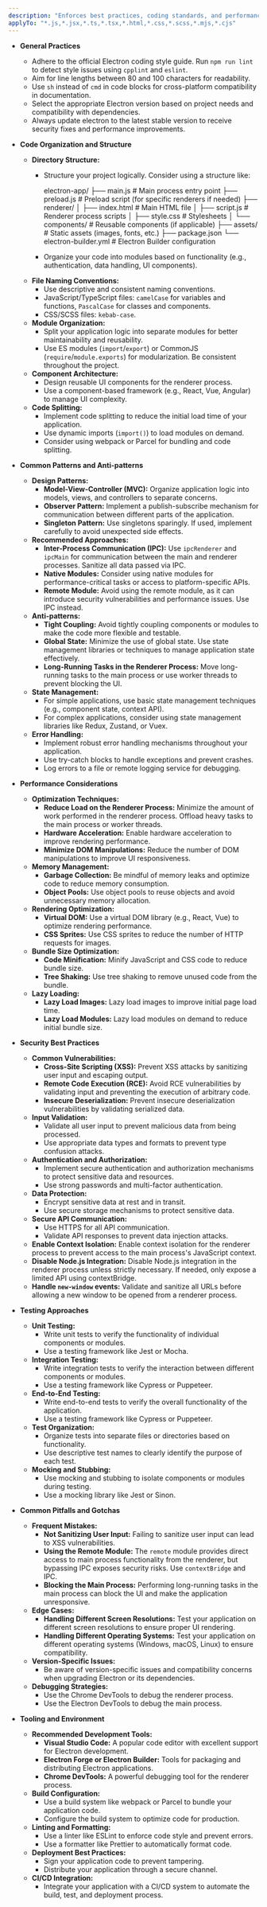```yaml
---
description: "Enforces best practices, coding standards, and performance considerations for Electron development. Covers code structure, security, testing, and common pitfalls to ensure robust and maintainable applications."
applyTo: "*.js,*.jsx,*.ts,*.tsx,*.html,*.css,*.scss,*.mjs,*.cjs"
---
```

- **General Practices**
  - Adhere to the official Electron coding style guide. Run `npm run lint` to detect style issues using `cpplint` and `eslint`.
  - Aim for line lengths between 80 and 100 characters for readability.
  - Use `sh` instead of `cmd` in code blocks for cross-platform compatibility in documentation.
  - Select the appropriate Electron version based on project needs and compatibility with dependencies.
  - Always update electron to the latest stable version to receive security fixes and performance improvements.

- **Code Organization and Structure**
  - **Directory Structure:**
    - Structure your project logically. Consider using a structure like:
      
      electron-app/
      ├── main.js         # Main process entry point
      ├── preload.js      # Preload script (for specific renderers if needed)
      ├── renderer/
      │   ├── index.html    # Main HTML file
      │   ├── script.js     # Renderer process scripts
      │   ├── style.css     # Stylesheets
      │   └── components/ # Reusable components (if applicable)
      ├── assets/         # Static assets (images, fonts, etc.)
      ├── package.json
      └── electron-builder.yml # Electron Builder configuration
      
    - Organize your code into modules based on functionality (e.g., authentication, data handling, UI components).
  - **File Naming Conventions:**
    - Use descriptive and consistent naming conventions.
    - JavaScript/TypeScript files: `camelCase` for variables and functions, `PascalCase` for classes and components.
    - CSS/SCSS files: `kebab-case`.
  - **Module Organization:**
    - Split your application logic into separate modules for better maintainability and reusability.
    - Use ES modules (`import`/`export`) or CommonJS (`require`/`module.exports`) for modularization.  Be consistent throughout the project.
  - **Component Architecture:**
    - Design reusable UI components for the renderer process.
    - Use a component-based framework (e.g., React, Vue, Angular) to manage UI complexity.
  - **Code Splitting:**
    - Implement code splitting to reduce the initial load time of your application.
    - Use dynamic imports (`import()`) to load modules on demand.
    - Consider using webpack or Parcel for bundling and code splitting.

- **Common Patterns and Anti-patterns**
  - **Design Patterns:**
    - **Model-View-Controller (MVC):**  Organize application logic into models, views, and controllers to separate concerns.
    - **Observer Pattern:** Implement a publish-subscribe mechanism for communication between different parts of the application.
    - **Singleton Pattern:** Use singletons sparingly. If used, implement carefully to avoid unexpected side effects.
  - **Recommended Approaches:**
    - **Inter-Process Communication (IPC):** Use `ipcRenderer` and `ipcMain` for communication between the main and renderer processes.  Sanitize all data passed via IPC.
    - **Native Modules:** Consider using native modules for performance-critical tasks or access to platform-specific APIs.
    - **Remote Module:** Avoid using the remote module, as it can introduce security vulnerabilities and performance issues. Use IPC instead.
  - **Anti-patterns:**
    - **Tight Coupling:** Avoid tightly coupling components or modules to make the code more flexible and testable.
    - **Global State:** Minimize the use of global state.  Use state management libraries or techniques to manage application state effectively.
    - **Long-Running Tasks in the Renderer Process:** Move long-running tasks to the main process or use worker threads to prevent blocking the UI.
  - **State Management:**
    - For simple applications, use basic state management techniques (e.g., component state, context API).
    - For complex applications, consider using state management libraries like Redux, Zustand, or Vuex.
  - **Error Handling:**
    - Implement robust error handling mechanisms throughout your application.
    - Use try-catch blocks to handle exceptions and prevent crashes.
    - Log errors to a file or remote logging service for debugging.

- **Performance Considerations**
  - **Optimization Techniques:**
    - **Reduce Load on the Renderer Process:** Minimize the amount of work performed in the renderer process. Offload heavy tasks to the main process or worker threads.
    - **Hardware Acceleration:** Enable hardware acceleration to improve rendering performance.
    - **Minimize DOM Manipulations:** Reduce the number of DOM manipulations to improve UI responsiveness.
  - **Memory Management:**
    - **Garbage Collection:** Be mindful of memory leaks and optimize code to reduce memory consumption.
    - **Object Pools:** Use object pools to reuse objects and avoid unnecessary memory allocation.
  - **Rendering Optimization:**
    - **Virtual DOM:** Use a virtual DOM library (e.g., React, Vue) to optimize rendering performance.
    - **CSS Sprites:** Use CSS sprites to reduce the number of HTTP requests for images.
  - **Bundle Size Optimization:**
    - **Code Minification:** Minify JavaScript and CSS code to reduce bundle size.
    - **Tree Shaking:** Use tree shaking to remove unused code from the bundle.
  - **Lazy Loading:**
    - **Lazy Load Images:** Lazy load images to improve initial page load time.
    - **Lazy Load Modules:** Lazy load modules on demand to reduce initial bundle size.

- **Security Best Practices**
  - **Common Vulnerabilities:**
    - **Cross-Site Scripting (XSS):** Prevent XSS attacks by sanitizing user input and escaping output.
    - **Remote Code Execution (RCE):** Avoid RCE vulnerabilities by validating input and preventing the execution of arbitrary code.
    - **Insecure Deserialization:** Prevent insecure deserialization vulnerabilities by validating serialized data.
  - **Input Validation:**
    - Validate all user input to prevent malicious data from being processed.
    - Use appropriate data types and formats to prevent type confusion attacks.
  - **Authentication and Authorization:**
    - Implement secure authentication and authorization mechanisms to protect sensitive data and resources.
    - Use strong passwords and multi-factor authentication.
  - **Data Protection:**
    - Encrypt sensitive data at rest and in transit.
    - Use secure storage mechanisms to protect sensitive data.
  - **Secure API Communication:**
    - Use HTTPS for all API communication.
    - Validate API responses to prevent data injection attacks.
  - **Enable Context Isolation:** Enable context isolation for the renderer process to prevent access to the main process's JavaScript context.
  - **Disable Node.js Integration:** Disable Node.js integration in the renderer process unless strictly necessary. If needed, only expose a limited API using contextBridge.
  - **Handle `new-window` events:** Validate and sanitize all URLs before allowing a new window to be opened from a renderer process.

- **Testing Approaches**
  - **Unit Testing:**
    - Write unit tests to verify the functionality of individual components or modules.
    - Use a testing framework like Jest or Mocha.
  - **Integration Testing:**
    - Write integration tests to verify the interaction between different components or modules.
    - Use a testing framework like Cypress or Puppeteer.
  - **End-to-End Testing:**
    - Write end-to-end tests to verify the overall functionality of the application.
    - Use a testing framework like Cypress or Puppeteer.
  - **Test Organization:**
    - Organize tests into separate files or directories based on functionality.
    - Use descriptive test names to clearly identify the purpose of each test.
  - **Mocking and Stubbing:**
    - Use mocking and stubbing to isolate components or modules during testing.
    - Use a mocking library like Jest or Sinon.

- **Common Pitfalls and Gotchas**
  - **Frequent Mistakes:**
    - **Not Sanitizing User Input:** Failing to sanitize user input can lead to XSS vulnerabilities.
    - **Using the Remote Module:** The `remote` module provides direct access to main process functionality from the renderer, but bypassing IPC exposes security risks. Use `contextBridge` and IPC.
    - **Blocking the Main Process:** Performing long-running tasks in the main process can block the UI and make the application unresponsive.
  - **Edge Cases:**
    - **Handling Different Screen Resolutions:** Test your application on different screen resolutions to ensure proper UI rendering.
    - **Handling Different Operating Systems:** Test your application on different operating systems (Windows, macOS, Linux) to ensure compatibility.
  - **Version-Specific Issues:**
    - Be aware of version-specific issues and compatibility concerns when upgrading Electron or its dependencies.
  - **Debugging Strategies:**
    - Use the Chrome DevTools to debug the renderer process.
    - Use the Electron DevTools to debug the main process.

- **Tooling and Environment**
  - **Recommended Development Tools:**
    - **Visual Studio Code:** A popular code editor with excellent support for Electron development.
    - **Electron Forge or Electron Builder:** Tools for packaging and distributing Electron applications.
    - **Chrome DevTools:** A powerful debugging tool for the renderer process.
  - **Build Configuration:**
    - Use a build system like webpack or Parcel to bundle your application code.
    - Configure the build system to optimize code for production.
  - **Linting and Formatting:**
    - Use a linter like ESLint to enforce code style and prevent errors.
    - Use a formatter like Prettier to automatically format code.
  - **Deployment Best Practices:**
    - Sign your application code to prevent tampering.
    - Distribute your application through a secure channel.
  - **CI/CD Integration:**
    - Integrate your application with a CI/CD system to automate the build, test, and deployment process.